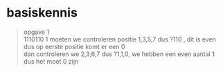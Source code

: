 # basiskennis
> opgave 1<br>
1110110
1 moeten we controleren positie 1,3,5,7
dus ?110 , dit is even dus op eerste positie komt er een 0<br>
dan controleren we 2,3,6,7
dus ?1,1,0, we hebben een even aantal 1 dus het moet 0 zijn